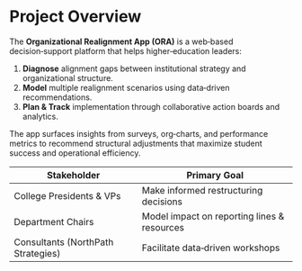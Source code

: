 # Project Overview

The **Organizational Realignment App (ORA)** is a web‑based decision‑support platform that helps higher‑education leaders:
1. **Diagnose** alignment gaps between institutional strategy and organizational structure.  
2. **Model** multiple realignment scenarios using data‑driven recommendations.  
3. **Plan & Track** implementation through collaborative action boards and analytics.

The app surfaces insights from surveys, org‑charts, and performance metrics to recommend structural adjustments that maximize student success and operational efficiency.

| Stakeholder                          | Primary Goal                                 |
|--------------------------------------|----------------------------------------------|
| College Presidents & VPs             | Make informed restructuring decisions        |
| Department Chairs                    | Model impact on reporting lines & resources  |
| Consultants (NorthPath Strategies)    | Facilitate data‑driven workshops             |

